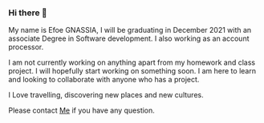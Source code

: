 ### Hi there 👋

My name is Efoe GNASSIA, I will be graduating in December 2021 with an associate Degree in Software development. I also working as an account processor. 

I am not currently working on anything apart from my homework and class project. I will hopefully start working on something soon.
I am here to learn and looking to collaborate with anyone who has a project.

I Love travelling, discovering new places and new cultures. 

Please contact [Me](efoejean@gmail.com) if you have any question.

